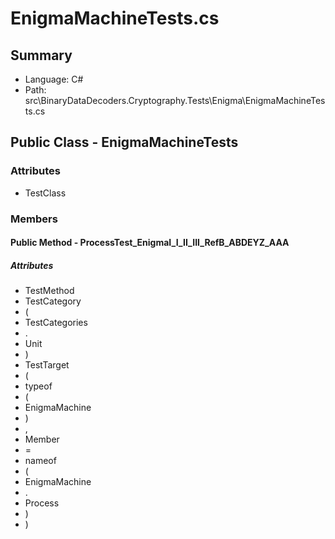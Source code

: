 ﻿# EnigmaMachineTests.cs

## Summary

* Language: C#
* Path: src\BinaryDataDecoders.Cryptography.Tests\Enigma\EnigmaMachineTests.cs

## Public Class - EnigmaMachineTests

### Attributes

 - TestClass

### Members

#### Public Method - ProcessTest_EnigmaI_I_II_III_RefB_ABDEYZ_AAA

##### Attributes

 - TestMethod
 - TestCategory
 - (
 - TestCategories
 - .
 - Unit
 - )
 - TestTarget
 - (
 - typeof
 - (
 - EnigmaMachine
 - )
 - ,
 - Member
 - =
 - nameof
 - (
 - EnigmaMachine
 - .
 - Process
 - )
 - )



